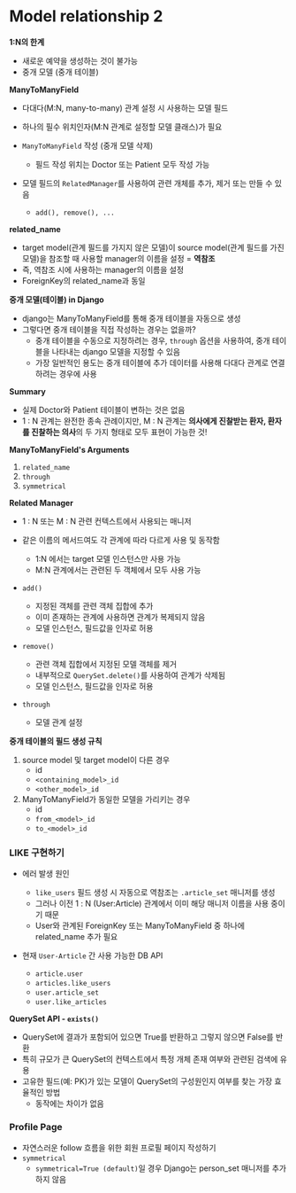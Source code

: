 # Model relationship 2

**1:N의 한계**

* 새로운 예약을 생성하는 것이 불가능
* 중개 모델 (중개 테이블)



**ManyToManyField**

* 다대다(M:N, many-to-many) 관계 설정 시 사용하는 모델 필드

* 하나의 필수 위치인자(M:N 관계로 설정할 모델 클래스)가 필요

* `ManyToManyField` 작성 (중개 모델 삭제)

  * 필드 작성 위치는 Doctor 또는 Patient 모두 작성 가능

* 모델 필드의 `RelatedManager`를 사용하여 관련 개체를 추가, 제거 또는 만들 수 있음

  * `add(), remove(), ... `

  

**related_name**

* target model(관계 필드를 가지지 않은 모델)이 source model(관계 필드를 가진 모델)을 참조할 때 사용할 manager의 이름을 설정 = **역참조**
* 즉, 역참조 시에 사용하는 manager의 이름을 설정
* ForeignKey의 related_name과 동일



**중개 모델(테이블) in Django**

* django는 ManyToManyField를 통해 중개 테이블을 자동으로 생성
* 그렇다면 중개 테이블을 직접 작성하는 경우는 없을까?
  * 중개 테이블을 수동으로 지정하려는 경우, `through` 옵션을 사용하여, 중개 테이블을 나타내는 django 모델을 지정할 수 있음
  * 가장 일반적인 용도는 중개 테이블에 추가 데이터를 사용해 다대다 관계로 연결하려는 경우에 사용



**Summary**

* 실제 Doctor와 Patient 테이블이 변하는 것은 없음
* 1 : N  관계는 완전한 종속 관례이지만, M : N 관계는 **의사에게 진찰받는 환자, 환자를 진찰하는 의사**의 두 가지 형태로 모두 표현이 가능한 것!



**ManyToManyField's Arguments**

1. `related_name`
2. `through`
3. `symmetrical`



**Related Manager**

* 1 : N 또는 M : N 관련 컨텍스트에서 사용되는 매니저
* 같은 이름의 메서드여도 각 관계에 따라 다르게 사용 및 동작함
  * 1:N 에서는 target 모델 인스턴스만 사용 가능
  * M:N 관계에서는 관련된 두 객체에서 모두 사용 가능
* `add()`
  * 지정된 객체를 관련 객체 집합에 추가
  * 이미 존재하는 관계에 사용하면 관계가 복제되지 않음
  * 모델 인스턴스, 필드값을 인자로 허용
* `remove()`
  * 관련 객체 집합에서 지정된 모델 객체를 제거
  * 내부적으로 `QuerySet.delete()`를 사용하여 관계가 삭제됨
  * 모델 인스턴스, 필드값을 인자로 허용

* `through`
  * 모델 관계 설정



**중개 테이블의 필드 생성 규칙**

1. source model 및 target model이 다른 경우
   * id
   * `<containing_model>_id`
   * `<other_model>_id`
2. ManyToManyField가 동일한 모델을 가리키는 경우
   * id
   * `from_<model>_id`
   * `to_<model>_id`





### LIKE 구현하기

* 에러 발생 원인
  * `like_users` 필드 생성 시 자동으로 역참조는 `.article_set` 매니저를 생성
  * 그러나 이전 1 : N (User:Article) 관계에서 이미 해당 매니저 이름을 사용 중이기 때문
  * User와 관계된 ForeignKey 또는 ManyToManyField 중 하나에 related_name 추가 필요

* 현재 `User-Article` 간 사용 가능한 DB API
  * `article.user`
  * `articles.like_users`
  * `user.article_set`
  * `user.like_articles`



**QuerySet API - `exists()`**

* QuerySet에 결과가 포함되어 있으면 True를 반환하고 그렇지 않으면 False를 반환
* 특히 규모가 큰 QuerySet의 컨텍스트에서 특정 개체 존재 여부와 관련된 검색에 유용
* 고유한 필드(예: PK)가 있는 모델이 QuerySet의 구성원인지 여부를 찾는 가장 효율적인 방법
  * 동작에는 차이가 없음





### Profile Page

* 자연스러운 follow 흐름을 위한 회원 프로필 페이지 작성하기
* `symmetrical`
  * `symmetrical=True (default)`일 경우 Django는 person_set 매니저를 추가하지 않음